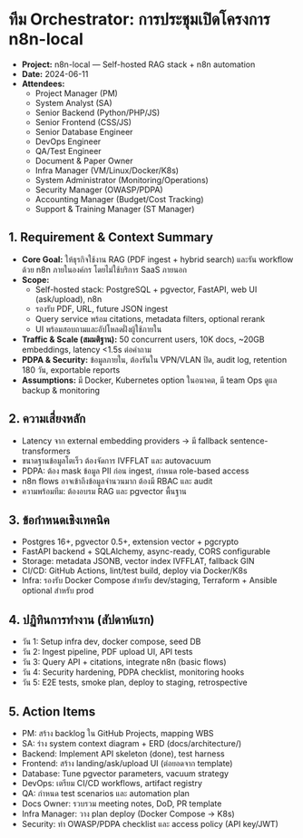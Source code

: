 # ทีม Orchestrator: การประชุมเปิดโครงการ n8n-local

- **Project:** n8n-local — Self-hosted RAG stack + n8n automation
- **Date:** 2024-06-11
- **Attendees:**
  - Project Manager (PM)
  - System Analyst (SA)
  - Senior Backend (Python/PHP/JS)
  - Senior Frontend (CSS/JS)
  - Senior Database Engineer
  - DevOps Engineer
  - QA/Test Engineer
  - Document & Paper Owner
  - Infra Manager (VM/Linux/Docker/K8s)
  - System Administrator (Monitoring/Operations)
  - Security Manager (OWASP/PDPA)
  - Accounting Manager (Budget/Cost Tracking)
  - Support & Training Manager (ST Manager)

## 1. Requirement & Context Summary
- **Core Goal:** ให้ธุรกิจใช้งาน RAG (PDF ingest + hybrid search) และรัน workflow ด้วย n8n ภายในองค์กร โดยไม่ใช้บริการ SaaS ภายนอก
- **Scope:**
  - Self-hosted stack: PostgreSQL + pgvector, FastAPI, web UI (ask/upload), n8n
  - รองรับ PDF, URL, future JSON ingest
  - Query service พร้อม citations, metadata filters, optional rerank
  - UI พร้อมสอบถามและอัปโหลดฝั่งผู้ใช้ภายใน
- **Traffic & Scale (สมมติฐาน):** 50 concurrent users, 10K docs, ~20GB embeddings, latency <1.5s ต่อคำถาม
- **PDPA & Security:** ข้อมูลภายใน, ต้องรันใน VPN/VLAN ปิด, audit log, retention 180 วัน, exportable reports
- **Assumptions:** มี Docker, Kubernetes option ในอนาคต, มี team Ops ดูแล backup & monitoring

## 2. ความเสี่ยงหลัก
- Latency จาก external embedding providers → มี fallback sentence-transformers
- ขนาดฐานข้อมูลโตเร็ว ต้องจัดการ IVFFLAT และ autovacuum
- PDPA: ต้อง mask ข้อมูล PII ก่อน ingest, กำหนด role-based access
- n8n flows อาจเข้าถึงข้อมูลจำนวนมาก ต้องมี RBAC และ audit
- ความพร้อมทีม: ต้องอบรม RAG และ pgvector พื้นฐาน

## 3. ข้อกำหนดเชิงเทคนิค
- Postgres 16+, pgvector 0.5+, extension vector + pgcrypto
- FastAPI backend + SQLAlchemy, async-ready, CORS configurable
- Storage: metadata JSONB, vector index IVFFLAT, fallback GIN
- CI/CD: GitHub Actions, lint/test build, deploy via Docker/K8s
- Infra: รองรับ Docker Compose สำหรับ dev/staging, Terraform + Ansible optional สำหรับ prod

## 4. ปฏิทินการทำงาน (สัปดาห์แรก)
- วัน 1: Setup infra dev, docker compose, seed DB
- วัน 2: Ingest pipeline, PDF upload UI, API tests
- วัน 3: Query API + citations, integrate n8n (basic flows)
- วัน 4: Security hardening, PDPA checklist, monitoring hooks
- วัน 5: E2E tests, smoke plan, deploy to staging, retrospective

## 5. Action Items
- PM: สร้าง backlog ใน GitHub Projects, mapping WBS
- SA: ร่าง system context diagram + ERD (docs/architecture/)
- Backend: Implement API skeleton (done), test harness
- Frontend: สร้าง landing/ask/upload UI (ต่อยอดจาก template)
- Database: Tune pgvector parameters, vacuum strategy
- DevOps: เตรียม CI/CD workflows, artifact registry
- QA: กำหนด test scenarios และ automation plan
- Docs Owner: รวบรวม meeting notes, DoD, PR template
- Infra Manager: วาง plan deploy (Docker Compose → K8s)
- Security: ทำ OWASP/PDPA checklist และ access policy (API key/JWT)
